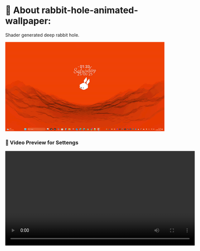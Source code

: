 # 💫 About rabbit-hole-animated-wallpaper:

Shader generated deep rabbit hole.

<div align="center">
  <a href="https://rabbit-world.github.io">
    <img src="https://github.com/Rabbit-World/rabbit-hole-animated-wallpaper/blob/main/preview.gif?raw=true" />
  </a>
</div>

### 🎥 Video Preview for Settengs

<div align="center">
  <video width="600" controls>
    <source src="https://github.com/Rabbit-World/rabbit-hole-animated-wallpaper/blob/main/preview.mp4?raw=true" type="video/mp4">
    Your browser does not support video playback.
  </video>
</div>
